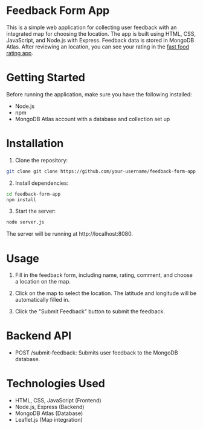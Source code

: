 # Feedback Form App

This is a simple web application for collecting user feedback with an integrated map for choosing the location. The app is built using HTML, CSS, JavaScript, and Node.js with Express. Feedback data is stored in MongoDB Atlas. After reviewing an location, you can see your rating in the [fast food rating app](https://github.com/da6ko/Fast-Food-Guide?tab=readme-ov-file).

# Getting Started

Before running the application, make sure you have the following installed:

- Node.js
- npm
- MongoDB Atlas account with a database and collection set up


# Installation
1. Clone the repository:
```bash
git clone git clone https://github.com/your-username/feedback-form-app.git
```

2. Install dependencies:
```bash
cd feedback-form-app
npm install
```

3. Start the server:
```bash
node server.js
```
The server will be running at http://localhost:8080.

 
# Usage

1. Fill in the feedback form, including name, rating, comment, and choose a location on the map.

2. Click on the map to select the location. The latitude and longitude will be automatically filled in.

3. Click the "Submit Feedback" button to submit the feedback.

# Backend API

- POST /submit-feedback: Submits user feedback to the MongoDB database.


# Technologies Used

- HTML, CSS, JavaScript (Frontend)
- Node.js, Express (Backend)
- MongoDB Atlas (Database)
- Leaflet.js (Map integration)

